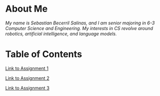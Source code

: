 # About Me
*My name is Sebastian Becerril Salinas, and I am senior majoring in 6-3 Computer Science and Engineering. My interests in CS revolve around robotics, artificial intelligence, and language models.*

# Table of Contents
[Link to Assignment 1](assignments/assignment1.md) 

[Link to Assignment 2](assignments/aasignment2.md)

[Link to Assignment 3](assignments/aasignment3.md)